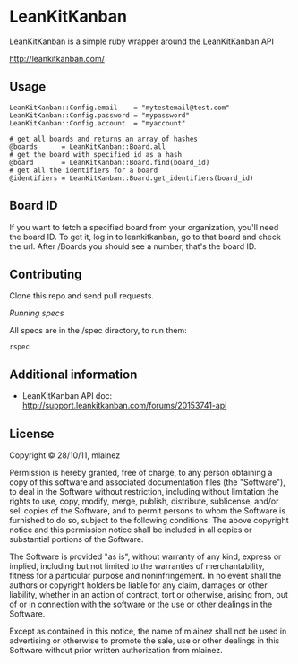 LeanKitKanban
=============

LeanKitKanban is a simple ruby wrapper around the LeanKitKanban API

http://leankitkanban.com/

Usage
-----

    LeanKitKanban::Config.email    = "mytestemail@test.com"
    LeanKitKanban::Config.password = "mypassword"
    LeanKitKanban::Config.account  = "myaccount"

    # get all boards and returns an array of hashes
    @boards      = LeanKitKanban::Board.all
    # get the board with specified id as a hash
    @board       = LeanKitKanban::Board.find(board_id)
    # get all the identifiers for a board
    @identifiers = LeanKitKanban::Board.get_identifiers(board_id)

Board ID
--------

If you want to fetch a specified board from your organization, you'll need the board ID. To get it, log in to leankitkanban, go to that board and check the url. After /Boards you should see a number, that's the board ID.

Contributing
------------

Clone this repo and send pull requests.

*Running specs*

All specs are in the /spec directory, to run them:

    rspec

Additional information
----------------------

* LeanKitKanban API doc: http://support.leankitkanban.com/forums/20153741-api

License
-------

Copyright © 28/10/11, mlainez

Permission is hereby granted, free of charge, to any person obtaining a copy of this software and associated documentation files (the "Software"), to deal in the Software without restriction, including without limitation the rights to use, copy, modify, merge, publish, distribute, sublicense, and/or sell copies of the Software, and to permit persons to whom the Software is furnished to do so, subject to the following conditions:
The above copyright notice and this permission notice shall be included in all copies or substantial portions of the Software.

The Software is provided "as is", without warranty of any kind, express or implied, including but not limited to the warranties of merchantability, fitness for a particular purpose and noninfringement. In no event shall the authors or copyright holders be liable for any claim, damages or other liability, whether in an action of contract, tort or otherwise, arising from, out of or in connection with the software or the use or other dealings in the Software.

Except as contained in this notice, the name of mlainez shall not be used in advertising or otherwise to promote the sale, use or other dealings in this Software without prior written authorization from mlainez.